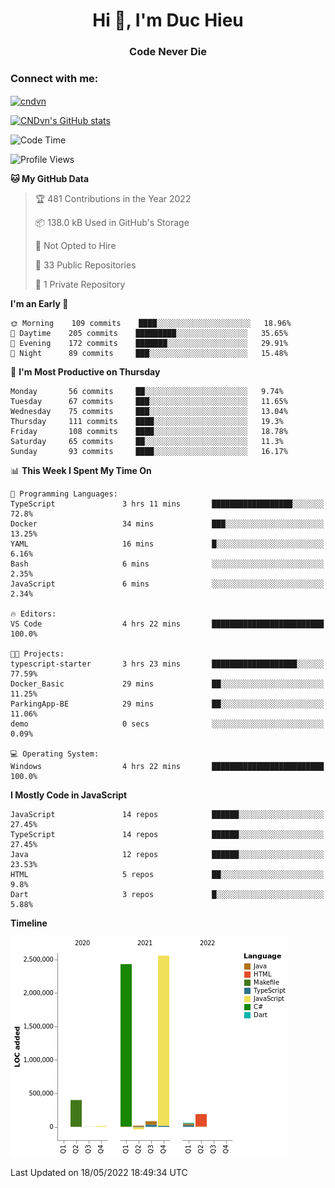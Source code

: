 <h1 align="center">Hi 👋, I'm Duc Hieu</h1>
<h3 align="center">Code Never Die</h3>

<h3 align="left">Connect with me:</h3>
<p align="left">
<a href="https://linkedin.com/in/cndvn" target="blank"><img align="center" src="https://img.shields.io/badge/LinkedIn-0077B5?style=for-the-badge&logo=linkedin&logoColor=white" alt="cndvn"/></a>
<!--
<a href="https://fb.com/cnd.duchieu" target="blank"><img align="center" src="https://img.shields.io/badge/Facebook-1877F2?style=for-the-badge&logo=facebook&logoColor=white" alt="cnd.duchieu"/></a>
 -->
</p>

[![CNDvn's GitHub stats](https://github-readme-stats.vercel.app/api?username=cndvn)](https://github.com/anuraghazra/github-readme-stats)

<!--START_SECTION:waka-->
![Code Time](http://img.shields.io/badge/Code%20Time-0%20secs-blue)

![Profile Views](http://img.shields.io/badge/Profile%20Views-0-blue)

**🐱 My GitHub Data** 

> 🏆 481 Contributions in the Year 2022
 > 
> 📦 138.0 kB Used in GitHub's Storage 
 > 
> 🚫 Not Opted to Hire
 > 
> 📜 33 Public Repositories 
 > 
> 🔑 1 Private Repository 
 > 
**I'm an Early 🐤** 

```text
🌞 Morning    109 commits    ████░░░░░░░░░░░░░░░░░░░░░   18.96% 
🌆 Daytime    205 commits    █████████░░░░░░░░░░░░░░░░   35.65% 
🌃 Evening    172 commits    ███████░░░░░░░░░░░░░░░░░░   29.91% 
🌙 Night      89 commits     ███░░░░░░░░░░░░░░░░░░░░░░   15.48%

```
📅 **I'm Most Productive on Thursday** 

```text
Monday       56 commits     ██░░░░░░░░░░░░░░░░░░░░░░░   9.74% 
Tuesday      67 commits     ███░░░░░░░░░░░░░░░░░░░░░░   11.65% 
Wednesday    75 commits     ███░░░░░░░░░░░░░░░░░░░░░░   13.04% 
Thursday     111 commits    ████░░░░░░░░░░░░░░░░░░░░░   19.3% 
Friday       108 commits    ████░░░░░░░░░░░░░░░░░░░░░   18.78% 
Saturday     65 commits     ██░░░░░░░░░░░░░░░░░░░░░░░   11.3% 
Sunday       93 commits     ████░░░░░░░░░░░░░░░░░░░░░   16.17%

```


📊 **This Week I Spent My Time On** 

```text
💬 Programming Languages: 
TypeScript               3 hrs 11 mins       ██████████████████░░░░░░░   72.8% 
Docker                   34 mins             ███░░░░░░░░░░░░░░░░░░░░░░   13.25% 
YAML                     16 mins             █░░░░░░░░░░░░░░░░░░░░░░░░   6.16% 
Bash                     6 mins              ░░░░░░░░░░░░░░░░░░░░░░░░░   2.35% 
JavaScript               6 mins              ░░░░░░░░░░░░░░░░░░░░░░░░░   2.34%

🔥 Editors: 
VS Code                  4 hrs 22 mins       █████████████████████████   100.0%

🐱‍💻 Projects: 
typescript-starter       3 hrs 23 mins       ███████████████████░░░░░░   77.59% 
Docker_Basic             29 mins             ██░░░░░░░░░░░░░░░░░░░░░░░   11.25% 
ParkingApp-BE            29 mins             ██░░░░░░░░░░░░░░░░░░░░░░░   11.06% 
demo                     0 secs              ░░░░░░░░░░░░░░░░░░░░░░░░░   0.09%

💻 Operating System: 
Windows                  4 hrs 22 mins       █████████████████████████   100.0%

```

**I Mostly Code in JavaScript** 

```text
JavaScript               14 repos            ██████░░░░░░░░░░░░░░░░░░░   27.45% 
TypeScript               14 repos            ██████░░░░░░░░░░░░░░░░░░░   27.45% 
Java                     12 repos            ██████░░░░░░░░░░░░░░░░░░░   23.53% 
HTML                     5 repos             ██░░░░░░░░░░░░░░░░░░░░░░░   9.8% 
Dart                     3 repos             █░░░░░░░░░░░░░░░░░░░░░░░░   5.88%

```


**Timeline**

![Chart not found](https://raw.githubusercontent.com/CNDvn/CNDvn/main/charts/bar_graph.png) 


 Last Updated on 18/05/2022 18:49:34 UTC
<!--END_SECTION:waka-->
